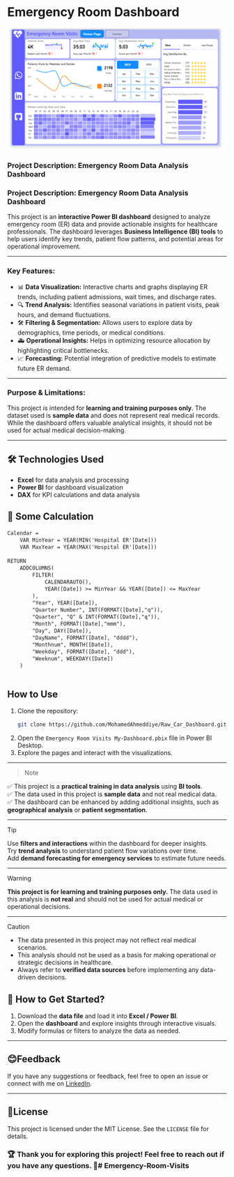 # Emergency Room Dashboard  

![Hospital ER Dashboard Preview](Screenshots/1.png)  

### **Project Description: Emergency Room Data Analysis Dashboard**  

### **Project Description: Emergency Room Data Analysis Dashboard**  

This project is an **interactive Power BI dashboard** designed to analyze emergency room (ER) data and provide actionable insights for healthcare professionals. The dashboard leverages **Business Intelligence (BI) tools** to help users identify key trends, patient flow patterns, and potential areas for operational improvement.

---

### **Key Features:**  
- 📊 **Data Visualization:** Interactive charts and graphs displaying ER trends, including patient admissions, wait times, and discharge rates.  
- 🔍 **Trend Analysis:** Identifies seasonal variations in patient visits, peak hours, and demand fluctuations.  
- 🛠 **Filtering & Segmentation:** Allows users to explore data by demographics, time periods, or medical conditions.  
- 🚑 **Operational Insights:** Helps in optimizing resource allocation by highlighting critical bottlenecks.  
- 📈 **Forecasting:** Potential integration of predictive models to estimate future ER demand.  

---

### **Purpose & Limitations:**  
This project is intended for **learning and training purposes only**. The dataset used is **sample data** and does not represent real medical records. While the dashboard offers valuable analytical insights, it should not be used for actual medical decision-making.  

---

## 🛠️ Technologies Used  
- **Excel** for data analysis and processing  
- **Power BI** for dashboard visualization  
- **DAX** for KPI calculations and data analysis  

## 🧮  Some Calculation 

```DAX
Calendar = 
    VAR MinYear = YEAR(MIN('Hospital ER'[Date]))
    VAR MaxYear = YEAR(MAX('Hospital ER'[Date]))

RETURN
    ADDCOLUMNS(
        FILTER(
            CALENDARAUTO(),
            YEAR([Date]) >= MinYear && YEAR([Date]) <= MaxYear
        ),
        "Year", YEAR([Date]),
        "Quarter Number", INT(FORMAT([Date],"q")),
        "Quarter", "Q" & INT(FORMAT([Date],"q")),
        "Month", FORMAT([Date],"mmm"),
        "Day", DAY([Date]),
        "DayName", FORMAT([Date], "dddd"),
        "Monthnum", MONTH([Date]),
        "Weekday", FORMAT([Date], "ddd"),
        "Weeknum", WEEKDAY([Date])
    )


```

## How to Use
1. Clone the repository:
   ```bash
   git clone https://github.com/MohamedAhmeddiye/Raw_Car_Dashboard.git
   ```
2. Open the `Emergency Room Visits My-Dashboard.pbix` file in Power BI Desktop.
3. Explore the pages and interact with the visualizations.


---
> > [!NOTE]  
✅ This project is a **practical training in data analysis** using **BI tools**.  
✅ The data used in this project is **sample data** and not real medical data.  
✅ The dashboard can be enhanced by adding additional insights, such as **geographical analysis** or **patient segmentation**.  

---  

> [!TIP]  
> Use **filters and interactions** within the dashboard for deeper insights.  
> Try **trend analysis** to understand patient flow variations over time.  
> Add **demand forecasting for emergency services** to estimate future needs.  

---  

> [!WARNING]  
> **This project is for learning and training purposes only.** The data used in this analysis is **not real** and should not be used for actual medical or operational decisions.  

---  

> [!CAUTION]  
- The data presented in this project may not reflect real medical scenarios.  
- This analysis should not be used as a basis for making operational or strategic decisions in healthcare.  
- Always refer to **verified data sources** before implementing any data-driven decisions.

## 🚀 How to Get Started?  
1. Download the **data file** and load it into **Excel / Power BI**.  
2. Open the **dashboard** and explore insights through interactive visuals.  
3. Modify formulas or filters to analyze the data as needed.  

---

## 😊Feedback

If you have any suggestions or feedback, feel free to open an issue or connect with me on [LinkedIn](linkedin.com/in/mohammed-ahmed-052769239).

---
## 📑License
This project is licensed under the MIT License. See the `LICENSE` file for details.

### 🏆 **Thank you for exploring this project!** Feel free to reach out if you have any questions. 🚀# Emergency-Room-Visits

